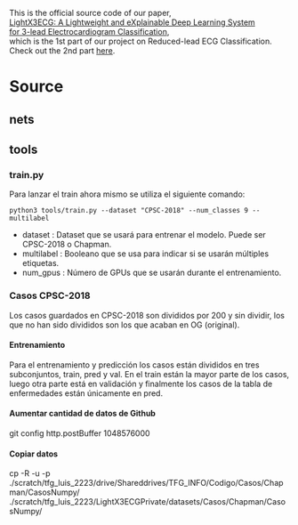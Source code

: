 This is the official source code of our paper, <br />
[LightX3ECG: A Lightweight and eXplainable Deep Learning System <br />for 3-lead Electrocardiogram Classification](https://drive.google.com/file/d/1eyFhzr0VDOi1IrJ4Cah8IuE00HiE32QG/view?usp=sharing), <br />
which is the 1st part of our project on Reduced-lead ECG Classification. Check out the 2nd part [here](https://github.com/lhkhiem28/X3ECGpp). 
# Source
## nets
## tools
### **train.py**
Para lanzar el train ahora mismo se utiliza el siguiente comando:
```
python3 tools/train.py --dataset "CPSC-2018" --num_classes 9 --multilabel
```
- dataset : Dataset que se usará para entrenar el modelo. Puede ser CPSC-2018 o Chapman. <br/>
- multilabel : Booleano que se usa para indicar si se usarán múltiples etiquetas. <br/>
- num_gpus : Número de GPUs que se usarán durante el entrenamiento. <br/>

### **Casos CPSC-2018**
Los casos guardados en CPSC-2018 son divididos por 200 y sin dividir, los que no han sido divididos son los que acaban en OG (original).

#### **Entrenamiento**
Para el entrenamiento y predicción los casos están divididos en tres subconjuntos, train, pred y val. En el train están la mayor parte de los casos, luego otra parte está en validación y finalmente los casos de la tabla de enfermedades están únicamente en pred.

#### **Aumentar cantidad de datos de Github**
git config http.postBuffer 1048576000

#### **Copiar datos**
cp -R -u -p ./scratch/tfg_luis_2223/drive/Shareddrives/TFG_INFO/Codigo/Casos/Chapman/CasosNumpy/ ./scratch/tfg_luis_2223/LightX3ECGPrivate/datasets/Casos/Chapman/CasosNumpy/
